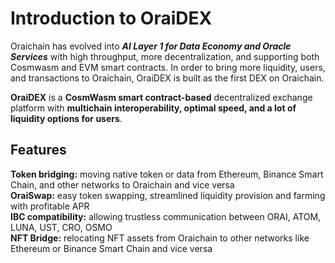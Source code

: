 # Introduction to OraiDEX

Oraichain has evolved into _**AI Layer 1 for Data Economy and Oracle Services**_ with high throughput, more decentralization, and supporting both Cosmwasm and EVM smart contracts. In order to bring more liquidity, users, and transactions to Oraichain, OraiDEX is built as the first DEX on Oraichain.

**OraiDEX** is a **CosmWasm smart contract-based** decentralized exchange platform with **multichain interoperability, optimal speed, and a lot of liquidity options for users**.&#x20;

## Features <a href="#49d2" id="49d2"></a>

**Token bridging:** moving native token or data from Ethereum, Binance Smart Chain, and other networks to Oraichain and vice versa\
**OraiSwap:** easy token swapping, streamlined liquidity provision and farming with profitable APR\
**IBC compatibility:** allowing trustless communication between ORAI, ATOM, LUNA, UST, CRO, OSMO\
**NFT Bridge:** relocating NFT assets from Oraichain to other networks like Ethereum or Binance Smart Chain and vice versa
